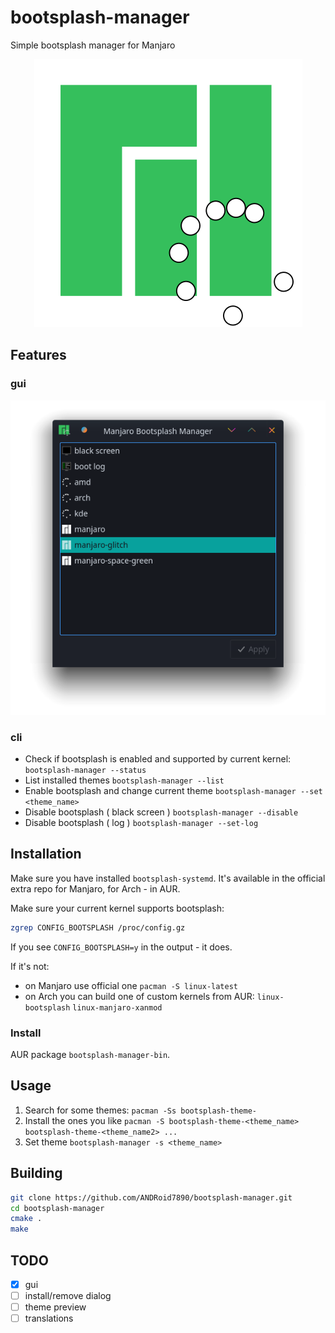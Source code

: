 # bootsplash-manager
Simple bootsplash manager for Manjaro
<p align="center">
   <img src="https://raw.githubusercontent.com/ANDRoid7890/bootsplash-manager/master/images/bootsplash-manager-gui.svg"/>
</p>

## Features
### gui
<p align="center">
   <img src="https://github.com/ANDRoid7890/bootsplash-manager/blob/master/screenshots/main%20window.png?raw=true"/>
</p>

### cli
* Check if bootsplash is enabled and supported by current kernel:  `bootsplash-manager --status`
* List installed themes                                            `bootsplash-manager --list`
* Enable bootsplash and change current theme                       `bootsplash-manager --set <theme_name>`
* Disable bootsplash ( black screen )                              `bootsplash-manager --disable`
* Disable bootsplash ( log )                                       `bootsplash-manager --set-log`
  


## Installation
Make sure you have installed `bootsplash-systemd`. It's available in the official extra repo for Manjaro, for Arch - in AUR.

Make sure your current kernel supports bootsplash:
```bash
zgrep CONFIG_BOOTSPLASH /proc/config.gz
```
If you see `CONFIG_BOOTSPLASH=y` in the output - it does.

If it's not:
- on Manjaro use official one `pacman -S linux-latest`
- on Arch you can build one of custom kernels from AUR: `linux-bootsplash` 	`linux-manjaro-xanmod`
### Install
AUR package `bootsplash-manager-bin`.

## Usage
1) Search for some themes: `pacman -Ss bootsplash-theme-`
2) Install the ones you like `pacman -S bootsplash-theme-<theme_name> bootsplash-theme-<theme_name2> ...`
3) Set theme `bootsplash-manager -s <theme_name>`

## Building
```bash
git clone https://github.com/ANDRoid7890/bootsplash-manager.git
cd bootsplash-manager
cmake .
make
```
## TODO
- [x] gui
- [ ] install/remove dialog
- [ ] theme preview
- [ ] translations
